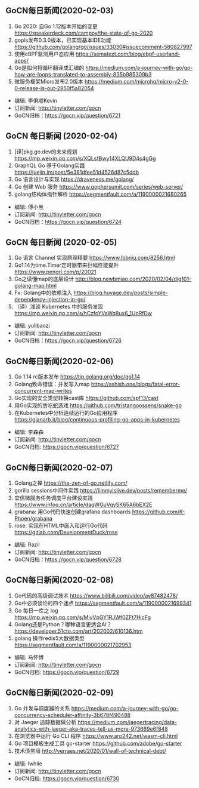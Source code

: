 ## GoCN每日新闻(2020-02-03)

1. Go 2020: 自Go 1.12版本开始的变更 https://speakerdeck.com/campoy/the-state-of-go-2020
2. gopls发布0.3.0版本，已实现基本IDE功能 https://github.com/golang/go/issues/33030#issuecomment-580827997
3. 使用eBPF监测用户态应用 https://sematext.com/blog/ebpf-userland-apps/
4. Go是如何将循环翻译成汇编的 https://medium.com/a-journey-with-go/go-how-are-loops-translated-to-assembly-835b985309b3
5. 微服务框架Micro发布2.0版本 https://medium.com/microhq/micro-v2-0-0-release-is-out-2950f5a82054

* 编辑: 李俱顺Kevin
* 订阅新闻: http://tinyletter.com/gocn
* GoCN归档：https://gocn.vip/question/6721

## GoCN 每日新闻 (2020-02-04)

1. [译]pkg.go.dev的未来规划 https://mp.weixin.qq.com/s/XQLsfBwy14XLQU9D4s4gGg
2. GraphQL Go 基于Golang实践 https://juejin.im/post/5e381dfee51d4526d87c5ddb
3. Go 语言设计与实现 https://draveness.me/golang/
4. Go 创建 Web 服务 https://www.gophersumit.com/series/web-server/
5. golang结构体指针解析 https://segmentfault.com/a/1190000021680265

- 编辑: 傅小黑
- 订阅新闻: http://tinyletter.com/gocn
- GoCN归档：https://gocn.vip/question/6724

## GoCN 每日新闻 (2020-02-05)

1. Go 语言 Channel 实现原理精要 https://www.lbbniu.com/8256.html
2. Go1.14为time.Timer定时器带来巨幅性能提升 https://www.pengrl.com/p/20021
3. Go之读懂map的底层设计 http://blog.newbmiao.com/2020/02/04/dig101-golang-map.html
4. Fx: Golang中的依赖注入  https://blog.huyage.dev/posts/simple-dependency-injection-in-go/
5. （译）浅谈 Kubernetes 中的服务发现 https://mp.weixin.qq.com/s/hCzfoYVaWq8ux6_1UoRfDw

- 编辑: yulibaozi
- 订阅新闻: http://tinyletter.com/gocn
- GoCN归档：https://gocn.vip/question/6726


## GoCN每日新闻(2020-02-06)

1. Go 1.14 rc版本发布 https://tip.golang.org/doc/go1.14
2. Golang致命错误：并发写入map https://ashish.one/blogs/fatal-error-concurrent-map-writes
3. Go实现的安全类型转换cast库 https://github.com/spf13/cast
4. 用Go实现的贪吃蛇游戏 https://github.com/tristangoossens/snake-go
5. 在Kubernetes中分析连续运行的Go应用程序 https://gianarb.it/blog/continuous-profiling-go-apps-in-kubernetes

* 编辑: 李森森
* 订阅新闻: http://tinyletter.com/gocn
* GoCN归档: https://gocn.vip/question/6727


## GoCN每日新闻(2020-02-07)

1. Golang之禅 https://the-zen-of-go.netlify.com/
2. gorilla sessions中间件实践  https://jimmyislive.dev/posts/rememberme/  
3. 宜信微服务任务调度平台建设实践 https://www.infoq.cn/article/daqWGuVqySK65A6bEX2E
4. grabana: 用Go代码快速创建grafana dashboards https://github.com/K-Phoen/grabana
5. rose: 实现在HTML中嵌入和运行Go代码 https://gitlab.com/DevelopmentDuck/rose

- 编辑: Razil
- 订阅新闻: http://tinyletter.com/gocn
- GoCN归档：https://gocn.vip/question/6728  

## GoCN每日新闻(2020-02-08)

1. Go代码的高级调试技术 https://www.bilibili.com/video/av87482478/
2. Go中必须谈论的四个迷点 https://segmentfault.com/a/1190000021699341
3. Go 每日一库之 log https://mp.weixin.qq.com/s/MivVpGY1RJWf0ZFt7HjcFg
4. Golang还是Python？哪种语言更适合AI？https://developer.51cto.com/art/202002/610136.htm
5. golang 操作redis5大数据类型 https://segmentfault.com/a/1190000021702953

- 编辑: 马怀博 
- 订阅新闻: http://tinyletter.com/gocn
- GoCN归档: https://gocn.vip/question/6729

## GoCN每日新闻(2020-02-09)

1. Go 并发与调度器的关系 https://medium.com/a-journey-with-go/go-concurrency-scheduler-affinity-3b678f490488
2. 对 Jaeger 追踪数据做分析 https://medium.com/jaegertracing/data-analytics-with-jaeger-aka-traces-tell-us-more-973669e6f848
3. 在浏览器中运行 Go CLI 程序 https://www.arp242.net/wasm-cli.html
4. Go 项目模板生成工具 go-starter https://github.com/adobe/go-starter
5. 技术债务墙 http://verraes.net/2020/01/wall-of-technical-debt/

* 编辑: lwhile
* 订阅新闻: http://tinyletter.com/gocn
* GoCN归档: https://gocn.vip/question/6730
